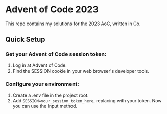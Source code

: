 # Advent of Code 2023

This repo contains my solutions for the 2023 AoC, written in Go.

## Quick Setup
### Get your Advent of Code session token:

1. Log in at Advent of Code.
2. Find the SESSION cookie in your web browser's developer tools.
### Configure your environment:

1. Create a .env file in the project root.
2. Add `SESSION=your_session_token_here`, replacing with your token.
Now you can use the Input method.

